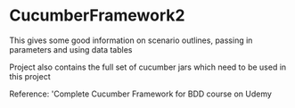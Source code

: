 # CucumberFramework2
This gives some good information on scenario outlines, passing in parameters and using data tables

Project also contains the full set of cucumber jars which need to be used in this project

Reference: 'Complete Cucumber Framework for BDD course on Udemy

